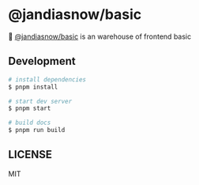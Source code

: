 # @jandiasnow/basic

🧩 [@jandiasnow/basic](https://www.npmjs.com/package/@jandiasnow/basic) is an warehouse of frontend basic

## Development

```bash
# install dependencies
$ pnpm install

# start dev server
$ pnpm start

# build docs
$ pnpm run build
```

## LICENSE

MIT
